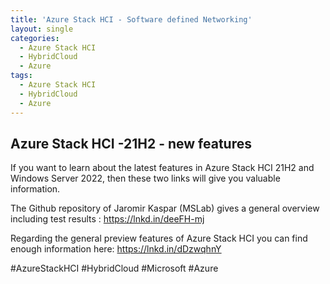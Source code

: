 ```yaml
---
title: 'Azure Stack HCI - Software defined Networking'
layout: single
categories:
  - Azure Stack HCI
  - HybridCloud
  - Azure
tags:
  - Azure Stack HCI
  - HybridCloud
  - Azure
---
```


## **Azure Stack HCI -21H2 - new features**

If you want to learn about the latest features in Azure Stack HCI 21H2 and Windows Server 2022, then these two links will give you valuable information.

The Github repository of Jaromir Kaspar (MSLab) gives a general overview including test results : https://lnkd.in/deeFH-mj

Regarding the general preview features of Azure Stack HCI you can find enough information here: https://lnkd.in/dDzwqhnY

#AzureStackHCI
#HybridCloud
#Microsoft
#Azure
